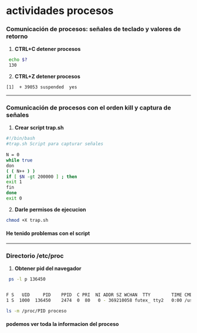 # actividades procesos
### Comunicación de procesos: señales de teclado y valores de retorno
1. **CTRL+C detener procesos**
```bash
 echo $?
 130
   ```
2. **CTRL+Z detener procesos**
```bash
[1]  + 39053 suspended  yes
```
---
### Comunicación de procesos con el orden kill y captura de señales

1. **Crear script trap.sh**
```bash
#!/bin/bash
#trap.sh Script para capturar señales
 
N = 0
while true
don
( ( N++ ) )
if [ $N -gt 200000 ] ; then
exit 1
fin
done
exit 0
```
2. **Darle permisos de ejecucion**
```bash
chmod +X trap.sh
```
#### He tenido problemas con el script

---
### Directorio /etc/proc
1. **Obtener pid del navegador**
```bash
 ps -l p 136450
 ```
 ```bash

 F S   UID     PID    PPID  C PRI  NI ADDR SZ WCHAN  TTY        TIME CMD
1 S  1000  136450    2474  0  80   0 - 369210058 futex_ tty2   0:00 /usr/lib64/chromium-browser/chromium-browser
```
```bash
ls -m /proc/PID proceso
```
#### podemos ver toda la informacion del proceso